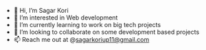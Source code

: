 - 👋 Hi, I’m Sagar Kori
- 👀 I’m interested in Web development
- 🌱 I’m currently learning to work on big tech projects
- 💞️ I’m looking to collaborate on some development based projects
- 📫 Reach me out at @sagarkoriup11@gmail.com

<!---
sagarkori143/sagarkori143 is a ✨ special ✨ repository because its `README.md` (this file) appears on your GitHub profile.
You can click the Preview link to take a look at your changes.
--->
